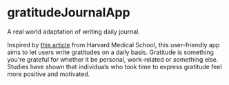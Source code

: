 # gratitudeJournalApp
A real world adaptation of writing daily journal.

Inspired by [this article](https://www.health.harvard.edu/healthbeat/giving-thanks-can-make-you-happier) from Harvard Medical School, this user-friendly app aims to let users write gratitudes on a daily basis. Gratitude is something you're grateful for whether it be personal, work-related or something else. Studies have shown that individuals who took time to express gratitude feel more positive and motivated.


